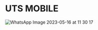 # UTS MOBILE

![WhatsApp Image 2023-05-16 at 11 30 17](https://github.com/RifkyAH/UTSMobile/assets/93238755/70b58945-566a-4547-9be7-b15199093a46)
